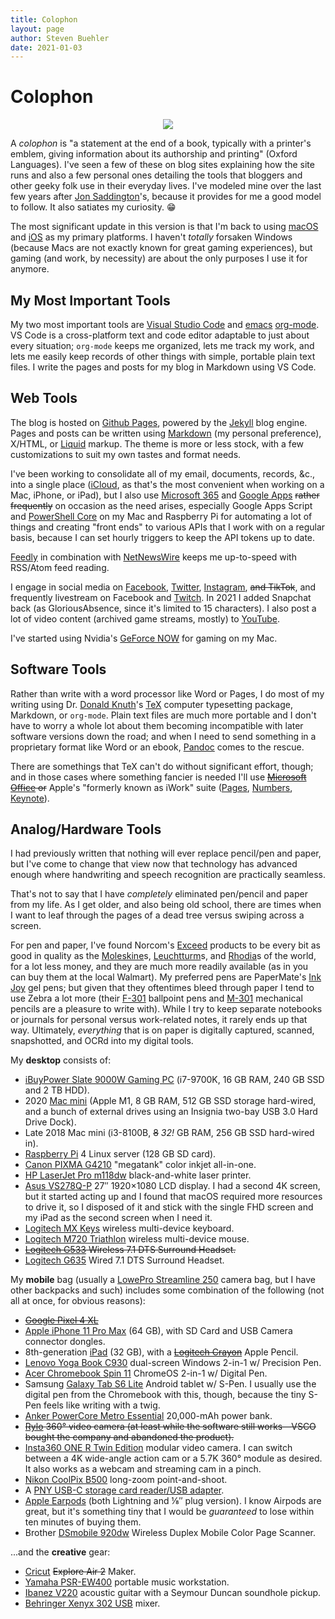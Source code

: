 ```yaml
---
title: Colophon
layout: page
author: Steven Buehler
date: 2021-01-03
---
```


# Colophon

<div align="center"><img src="/images/colophon.png" /></div>

A _colophon_ is "a statement at the end of a book, typically with a printer's emblem, giving information about its authorship and printing" (Oxford Languages).  I've seen a few of these on blog sites explaining how the site runs and also a few personal ones detailing the tools that bloggers and other geeky folk use in their everyday lives.  I've modeled mine over the last few years after [Jon Saddington](https://john.do/colophon)'s, because it provides for me a good model to follow. It also satiates my curiosity. 😁

The most significant update in this version is that I'm back to using [macOS](https://www.apple.com/macos) and [iOS](https://www.apple.com/iphone) as my primary platforms. I haven't _totally_ forsaken Windows (because Macs are not exactly known for great gaming experiences), but gaming (and work, by necessity) are about the only purposes I use it for anymore.

## My Most Important Tools

My two most important tools are [Visual Studio Code](https://code.visualstudio.com) and [emacs](https://www.emacs.org) [org-mode](https://orgmode.org). VS Code is a cross-platform text and code editor adaptable to just about every situation; `org-mode` keeps me organized, lets me track my work, and lets me easily keep records of other things with simple, portable plain text files. I write the pages and posts for my blog in Markdown using VS Code.

## Web Tools

The blog is hosted on [Github Pages](https://pages.github.io), powered by the [Jekyll](https://jekyllrb.com/) blog engine. Pages and posts can be written using [Markdown](https://daringfireball.net/projects/markdown/) (my personal preference), X/HTML, or [Liquid](https://shopify.github.io/liquid/) markup. The theme is more or less stock, with a few customizations to suit my own tastes and format needs.

I've been working to consolidate all of my email, documents, records, &c., into a single place ([iCloud](https://www.icloud.com), as that's the most convenient when working on a Mac, iPhone, or iPad), but I also use [Microsoft 365](https://www.office365.com) and [Google Apps](https://apps.google.com) ~~rather frequently~~ on occasion as the need arises, especially Google Apps Script and [PowerShell Core](https://powershell.org) on my Mac and Raspberry Pi for automating a lot of things and creating "front ends" to various APIs that I work with on a regular basis, because I can set hourly triggers to keep the API tokens up to date.

[Feedly](https://www.feedly.com) in combination with [NetNewsWire](https://ranchero.com/netnewswire/) keeps me up-to-speed with RSS/Atom feed reading.

I engage in social media on [Facebook](https://www.facebook.com/stevenwatsonbuehler), [Twitter](https://twitter.com/gloriousabsence), [Instagram](https://instagram.com/gloriousabsenceofskill), ~~and TikTok~~, and frequently livestream on Facebook and [Twitch](https://www.twitch.tv/gloriousabsenceofskill). In 2021 I added Snapchat back (as GloriousAbsence, since it's limited to 15 characters). I also post a lot of video content (archived game streams, mostly) to [YouTube](https://www.youtube.com/channel/UCmugswFkJX7kFvuyqEYA9LA).

I've started using Nvidia's [GeForce NOW](https://www.nvidia.com/en-us/geforce-now/) for gaming on my Mac.

## Software Tools

Rather than write with a word processor like Word or Pages, I do most of my writing using Dr. [Donald Knuth](https://www-cs-faculty.stanford.edu/~knuth/)'s [TeX](https://www.tug.org) computer typesetting package, Markdown, or `org-mode`. Plain text files are much more portable and I don't have to worry a whole lot about them becoming incompatible with later software versions down the road; and when I need to send something in a proprietary format like Word or an ebook, [Pandoc](https://www.pandoc.org) comes to the rescue.

There are somethings that TeX can't do without significant effort, though; and in those cases where something fancier is needed I'll use ~~[Microsoft Office](https://www.office.com) or~~ Apple's "formerly known as iWork" suite ([Pages](https://www.apple.com/pages/), [Numbers](https://www.apple.com/numbers), [Keynote](https://www.apple.com/keynote)). 

## Analog/Hardware Tools

I had previously written that nothing will ever replace pencil/pen and paper, but I've come to change that view now that technology has advanced enough where handwriting and speech recognition are practically seamless.

That's not to say that I have _completely_ eliminated pen/pencil and paper from my life. As I get older, and also being old school, there are times when I want to leaf through the pages of a dead tree versus swiping across a screen.

For pen and paper, I've found Norcom's [Exceed](http://www.norcominc.com/brands/products.php?brand=2) products to be every bit as good in quality as the [Moleskine](https://us.moleskine.com/)s, [Leuchtturm](https://www.leuchtturm1917.us/notebooks/)s, and [Rhodia](https://rhodiapads.com/)s of the world, for a lot less money, and they are much more readily available (as in you can buy them at the local Walmart). My preferred pens are PaperMate's [Ink Joy](https://inkjoy.papermate.com/en-US/pens) gel pens; but given that they oftentimes bleed through paper I tend to use Zebra a lot more (their [F-301](https://www.zebrapen.com/product/f-301-ball-point-retractable/) ballpoint pens and [M-301](https://www.zebrapen.com/product/m-301-mechanical-pencil/) mechanical pencils are a pleasure to write with). While I try to keep separate notebooks or journals for personal versus work-related notes, it rarely ends up that way. Ultimately, _everything_ that is on paper is digitally captured, scanned, snapshotted, and OCRd into my digital tools. 

My **desktop** consists of:

- [iBuyPower Slate 9000W Gaming PC](https://www.walmart.com/ip/iBUYPOWER-Gaming-Desktop-PC-SLATE9000W-Intel-Core-i7-9700F-16GB-DDR4-2666Memory-NVIDIA-GeForce-GTX-1660Ti-240GB-SSD-1TB-HDD-RGB-Windows-10-Home-64-Bi/436132832) (i7-9700K, 16 GB RAM, 240 GB SSD and 2 TB HDD).
- 2020 [Mac mini](https://apple.com/mac-mini) (Apple M1, 8 GB RAM, 512 GB SSD storage hard-wired, and a bunch of external drives using an Insignia two-bay USB 3.0 Hard Drive Dock).
- Late 2018 Mac mini (i3-8100B, ~~8~~ _32!_ GB RAM, 256 GB SSD hard-wired in). 
- [Raspberry Pi](https://www.raspberrypi.org) 4 Linux server (128 GB SD card).
- [Canon PIXMA G4210](https://shop.usa.canon.com/shop/en/catalog/pixma-g4210-wireless-wireless-megatank-all-in-one-inkjet-printer) "megatank" color inkjet all-in-one.
- [HP LaserJet Pro m118dw](https://store.hp.com/us/en/pdp/hp-laserjet-pro-m118dw) black-and-white laser printer.
- [Asus VS278Q-P](https://www.asus.com/us/Commercial-Monitors/VS278QP/) 27&Prime; 1920&times;1080 LCD display. I had a second 4K screen, but it started acting up and I found that macOS required more resources to drive it, so I disposed of it and stick with the single FHD screen and my iPad as the second screen when I need it.
- [Logitech MX Keys](https://www.logitech.com/en-us/products/keyboards/mx-keys-wireless-keyboard.html) wireless multi-device keyboard.
- [Logitech M720 Triathlon](https://www.logitech.com/en-us/products/mice/m720-triathlon.html) wireless multi-device mouse.
- ~~[Logitech G533](https://www.logitechg.com/g533) Wireless 7.1 DTS Surround Headset.~~
- [Logitech G635](https://www.logitechg.com/g635) Wired 7.1 DTS Surround Headset.

My **mobile** bag (usually a [LowePro Streamline 250](https://g.co/kgs/7RvMkK) camera bag, but I have other backpacks and such) includes some combination of the following (not all at once, for obvious reasons):

- ~~[Google Pixel 4 XL](https://store.google.com/us/product/pixel_4)~~ 
- [Apple iPhone 11 Pro Max](https://www.apple.com/shop/buy-iphone/iphone-11-pro) (64 GB), with SD Card and USB Camera connector dongles. 
- 8th-generation [iPad](https://apple.com/ipad) (32 GB), with a ~~[Logitech Crayon](https://www.logi.com/crayon)~~ Apple Pencil.
- [Lenovo Yoga Book C930](https://www.lenovo.com/us/en/laptops/yoga/yoga-2-in-1-series/Yoga-Book-C930/p/ZZIWZWBYB1J) dual-screen Windows 2-in-1 w/ Precision Pen.
- [Acer Chromebook Spin 11](https://www.acer.com/ac/en/US/content/series/acerchromebookspin11) ChromeOS 2-in-1 w/ Digital Pen.
- Samsung [Galaxy Tab S6 Lite](https://www.samsung.com/us/mobile/tablets/tab-s6-lite/) Android tablet w/ S-Pen. I usually use the digital pen from the Chromebook with this, though, because the tiny S-Pen feels like writing with a twig.
- [Anker PowerCore Metro Essential](https://www.anker.com/products/variant/powercore-essential-20000/A1268011) 20,000-mAh power bank.
- ~~[Rylo](https://www.rylo.com) 360&deg; video camera (at least while the software still works&mdash;VSCO bought the company and abandoned the product).~~
- [Insta360 ONE R Twin Edition](https://www.insta360.com/product/insta360-oner_twin-edition/) modular video camera. I can switch between a 4K wide-angle action cam or a 5.7K 360° module as desired. It also works as a webcam and streaming cam in a pinch.
- [Nikon CoolPix B500](https://www.nikonusa.com/en/nikon-products/product/compact-digital-cameras/coolpix-b500.html) long-zoom point-and-shoot.
- A [PNY USB-C storage card reader/USB adapter](https://www.pny.eu/consumer/explore-all-products/readers/941-usb-c-card-reader---usb-adapter).
- [Apple Earpods](https://www.apple.com/shop/product/MMTN2AM/A/earpods-with-lightning-connector) (both Lightning and &#x215B;&Prime; plug version). I know Airpods are great, but it's something tiny that I would be _guaranteed_ to lose within ten minutes of buying them.
- Brother [DSmobile 920dw](https://www.brother-usa.com/products/ds920dw) Wireless Duplex Mobile Color Page Scanner.

...and the **creative** gear:

- [Cricut](https://www.cricut.com) ~~Explore Air 2~~ Maker.
- [Yamaha PSR-EW400](https://usa.yamaha.com/products/musical_instruments/keyboards/portable_keyboards/psr-ew400/index.html) portable music workstation.
- [Ibanez V220](https://www.guitarcenter.com/Used/Ibanez/V220-Acoustic-Guitar.gc) acoustic guitar with a Seymour Duncan soundhole pickup.
- [Behringer Xenyx 302 USB](https://www.sweetwater.com/store/detail/X302USB--behringer-xenyx-302usb-mixer-with-usb) mixer.